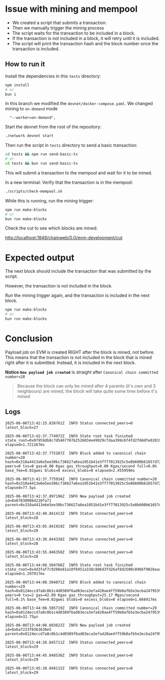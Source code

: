 # Issue with mining and mempool

- We created a script that submits a transaction.
- Then we manually trigger the mining process
- The script waits for the transaction to be included in a block.
- If the transaction is not included in a block, it will retry until it is
  included.
- The script will print the transaction hash and the block number once the
  transaction is included.

## How to run it

Install the dependencies in this `tests` directory:

```bash
npm install
# or
bun i
```

In this branch we modified the `devnet/docker-compose.yaml`. We changed mining
to `on-demand` mode

```log
  "--worker=on-demand",
```

Start the devnet from the root of the repository:

```bash
./network devnet start
```

Then run the script in `tests` directory to send a basic transaction:

```bash
cd tests && npm run send-basic-tx
# or
cd tests && bun run send-basic-tx
```

This will submit a transaction to the mempool and wait for it to be mined.

In a new terminal: Verify that the transaction is in the mempool:

```bash
./scripts/check-mempool.sh
```

While this is running, run the mining trigger:

```bash
npm run make-blocks
# or
bun run make-blocks
```

Check the cut to see which blocks are mined:

[http://localhost:1848/chainweb/0.0/evm-development/cut](http://localhost:1848/chainweb/0.0/evm-development/cut)

# Expected output

The next block should include the transaction that was submitted by the script.

However, the transaction is not included in the block.

Run the mining trigger again, and the transaction is included in the next block.

```bash
npm run make-blocks
# or
bun run make-blocks
```

# Conclusion

Payload job on EVM is created RIGHT after the block is mined, not before. This
means that the transaction is not included in the block that is mined right
after it is submitted. Instead, it is included in the next block.

**Notice `New payload job created`** is straight after
`Canonical chain committed number=28`

> Because the block can only be mined after 4 parents (it's own and 3 neighbours)
> are mined, the block will take quite some time before it's mined

## Logs

```log
2025-06-06T13:42:15.838761Z  INFO Status connected_peers=0 latest_block=27

2025-06-06T13:42:37.774972Z  INFO State root task finished state_root=0x07959db8c7d5467707b2526034e49929cfdaa399c6f4fd2f68dfe02019a2d933 elapsed=1.721167ms

2025-06-06T13:42:37.775107Z  INFO Block added to canonical chain number=28 hash=0x310a4413e6e5ee30bc736627a6ea1051b41e3ff77013925c5e8b600b61657d72 peers=0 txs=0 gas=0.00 Kgas gas_throughput=0.00 Kgas/second full=0.0% base_fee=0.02gwei blobs=0 excess_blobs=0 elapsed=2.455959ms

2025-06-06T13:42:37.775934Z  INFO Canonical chain committed number=28 hash=0x310a4413e6e5ee30bc736627a6ea1051b41e3ff77013925c5e8b600b61657d72 elapsed=77.5µs

2025-06-06T13:42:37.897196Z  INFO New payload job created id=0x6f8309064210fa71 parent=0x310a4413e6e5ee30bc736627a6ea1051b41e3ff77013925c5e8b600b61657d72

2025-06-06T13:42:40.841413Z  INFO Status connected_peers=0 latest_block=28

2025-06-06T13:43:05.841919Z  INFO Status connected_peers=0 latest_block=28

2025-06-06T13:43:30.844338Z  INFO Status connected_peers=0 latest_block=28

2025-06-06T13:43:55.846358Z  INFO Status connected_peers=0 latest_block=28

2025-06-06T13:44:08.504768Z  INFO State root task finished state_root=0x4d3faf7c9208e81a10f6951a338c886d3fd26af8d2500c8966f902beaa99999b elapsed=1.297917ms

2025-06-06T13:44:08.504871Z  INFO Block added to canonical chain number=29 hash=0x0124eccd7a8c0b1c4d0389f6ad03eca3efa420ae4ff59b0afb5e3ecba2479539 peers=0 txs=2 gas=42.00 Kgas gas_throughput=25.17 Mgas/second full=0.1% base_fee=0.02gwei blobs=0 excess_blobs=0 elapsed=1.668417ms

2025-06-06T13:44:08.505719Z  INFO Canonical chain committed number=29 hash=0x0124eccd7a8c0b1c4d0389f6ad03eca3efa420ae4ff59b0afb5e3ecba2479539 elapsed=32.75µs

2025-06-06T13:44:08.603622Z  INFO New payload job created id=0xba7223f0361638e5 parent=0x0124eccd7a8c0b1c4d0389f6ad03eca3efa420ae4ff59b0afb5e3ecba2479539

2025-06-06T13:44:20.845711Z  INFO Status connected_peers=0 latest_block=29

2025-06-06T13:44:45.848536Z  INFO Status connected_peers=0 latest_block=29

2025-06-06T13:45:10.848115Z  INFO Status connected_peers=0 latest_block=29
```
